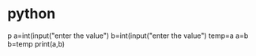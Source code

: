 # python
p
a=int(input("enter the value")
b=int(input("enter the value")
temp=a
a=b
b=temp
print(a,b)
